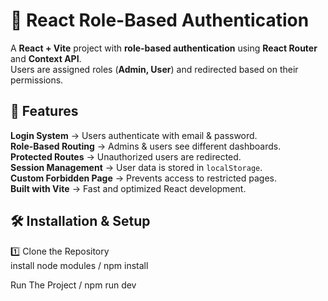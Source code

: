 # 🔐 React Role-Based Authentication

A **React + Vite** project with **role-based authentication** using **React Router** and **Context API**.  
Users are assigned roles (**Admin, User**) and redirected based on their permissions.

## 🚀 Features
**Login System** → Users authenticate with email & password.  
**Role-Based Routing** → Admins & users see different dashboards.  
**Protected Routes** → Unauthorized users are redirected.  
**Session Management** → User data is stored in `localStorage`.  
**Custom Forbidden Page** → Prevents access to restricted pages.  
**Built with Vite** → Fast and optimized React development.  


## 🛠 Installation & Setup
1️⃣ Clone the Repository  
install node modules /
npm install 

Run The Project /
npm run dev



